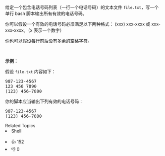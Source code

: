<p>给定一个包含电话号码列表（一行一个电话号码）的文本文件 <code>file.txt</code>，写一个单行 bash 脚本输出所有有效的电话号码。</p>

<p>你可以假设一个有效的电话号码必须满足以下两种格式： (xxx) xxx-xxxx 或&nbsp;xxx-xxx-xxxx。（x 表示一个数字）</p>

<p>你也可以假设每行前后没有多余的空格字符。</p>

<p>&nbsp;</p>

<p><strong>示例：</strong></p>

<p>假设&nbsp;<code>file.txt</code>&nbsp;内容如下：</p>

<pre>
987-123-4567
123 456 7890
(123) 456-7890
</pre>

<p>你的脚本应当输出下列有效的电话号码：</p>

<pre>
987-123-4567
(123) 456-7890
</pre>

<div><div>Related Topics</div><div><li>Shell</li></div></div><br><div><li>👍 152</li><li>👎 0</li></div>